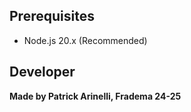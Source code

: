 ## Prerequisites

- Node.js 20.x (Recommended)

## Developer

**Made by Patrick Arinelli, Fradema 24-25**
